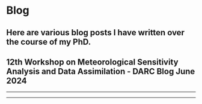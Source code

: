 # Blog

Here are various blog posts I have written over the course of my PhD.
---
12th Workshop on Meteorological Sensitivity Analysis and Data Assimilation - DARC Blog June 2024
---
---
---
